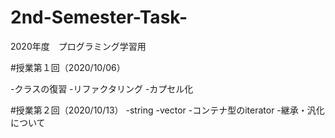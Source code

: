 # 2nd-Semester-Task-
2020年度　プログラミング学習用

#授業第１回（2020/10/06）

-クラスの復習
-リファクタリング
-カプセル化

#授業第２回（2020/10/13）
-string
-vector
-コンテナ型のiterator
-継承・汎化について